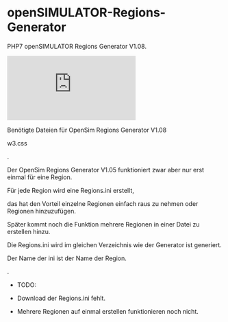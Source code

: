 # openSIMULATOR-Regions-Generator
PHP7 openSIMULATOR Regions Generator V1.08.

![Title](http://www.gridtalk.de/attachment.php?aid=2670)

Benötigte Dateien für OpenSim Regions Generator V1.08

w3.css

.

Der OpenSim Regions Generator V1.05 funktioniert zwar aber nur erst einmal für eine Region.

Für jede Region wird eine Regions.ini erstellt,

das hat den Vorteil einzelne Regionen einfach raus zu nehmen oder Regionen hinzuzufügen.

Später kommt noch die Funktion mehrere Regionen in einer Datei zu erstellen hinzu.

Die Regions.ini wird im gleichen Verzeichnis wie der Generator ist generiert.

Der Name der ini ist der Name der Region.

.

* TODO:

* Download der Regions.ini fehlt.

* Mehrere Regionen auf einmal erstellen funktionieren noch nicht.
